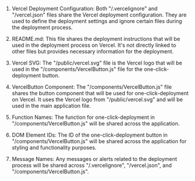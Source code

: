 1. Vercel Deployment Configuration: Both "/.vercelignore" and "/vercel.json" files share the Vercel deployment configuration. They are used to define the deployment settings and ignore certain files during the deployment process.

2. README.md: This file shares the deployment instructions that will be used in the deployment process on Vercel. It's not directly linked to other files but provides necessary information for the deployment.

3. Vercel SVG: The "/public/vercel.svg" file is the Vercel logo that will be used in the "/components/VercelButton.js" file for the one-click-deployment button.

4. VercelButton Component: The "/components/VercelButton.js" file shares the button component that will be used for one-click-deployment on Vercel. It uses the Vercel logo from "/public/vercel.svg" and will be used in the main application file.

5. Function Names: The function for one-click-deployment in "/components/VercelButton.js" will be shared across the application.

6. DOM Element IDs: The ID of the one-click-deployment button in "/components/VercelButton.js" will be shared across the application for styling and functionality purposes.

7. Message Names: Any messages or alerts related to the deployment process will be shared across "/.vercelignore", "/vercel.json", and "/components/VercelButton.js".